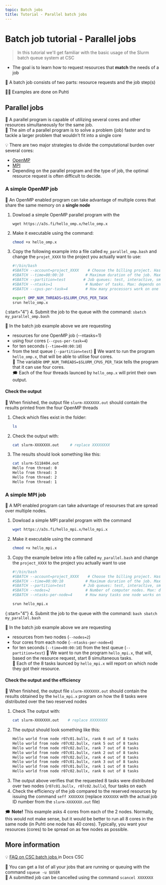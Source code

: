 ```yaml
---
topic: Batch jobs
title: Tutorial - Parallel batch jobs
---
```


# Batch job tutorial - Parallel jobs

> In this tutorial we'll get familiar with the basic usage of the Slurm batch queue system at CSC
- The goal is to learn how to request resources that **match** the needs of a job  

💬 A batch job consists of two parts: resource requests and the job step(s)

☝🏻 Examples are done on Puhti 

## Parallel jobs
💬 A parallel program is capable of utilizing several cores and other resources simultaneously for the same job.  
💬 The aim of a parallel program is to solve a problem (job) faster and to tackle a larger problem that wouldn't fit into a single core

💡 There are two major strategies to divide the computational burden over several cores:
- [OpenMP](https://e-learn.csc.fi/pluginfile.php/3007/mod_resource/content/1/09-OpenMP-intro.pdf) 
- [MPI](https://e-learn.csc.fi/pluginfile.php/2997/mod_resource/content/1/04-intro-to-mpi.pdf)
- Depending on the parallel program and the type of job, the optimal resource request is often difficult to decide.

### A simple OpenMP job
💬 An OpenMP enabled program can take advantage of multiple cores that share the same memory on a **single node** 

1. Dowload a simple OpenMP parallel program with the
    ```
    wget https://a3s.fi/hello_omp.x/hello_omp.x
    ```
2. Make it executable using the command:
    ```bash
    chmod +x hello_omp.x
    ``` 
3. Copy the following example into a file called `my_parallel_omp.bash` and change the `projet_XXXX` to the project you actually want to use:

    ```bash
    #!/bin/bash
    #SBATCH --account=project_XXXX    # Choose the billing project. Has to be defined!
    #SBATCH --time=00:00:10          # Maximum duration of the job. Max: depends of the partition. 
    #SBATCH --partition=test        # Job queues: test, interactive, small, large, longrun, hugemem, hugemem_longrun
    #SBATCH --ntasks=1               # Number of tasks. Max: depends on partition.
    #SBATCH --cpus-per-task=4        # How many processors work on one task. Max: Number of CPUs per node.

    export OMP_NUM_THREADS=$SLURM_CPUS_PER_TASK
    srun hello_omp.x
    ```

{:start="4"}
4. Submit the job to the queue with the command:
    ```
    sbatch my_parallel_omp.bash
    ```

💬 In the batch job example above we are requesting 
- resources for one OpenMP job (--ntasks=1)
- using four cores (`--cpus-per-task=4`)
- for ten seconds (`--time=00:00:10`)
- from the test queue (`--partition=test`)
💬 We want to run the program `hello_omp.x`, that will be able to utilise four cores.  
💭 The variable `OMP_NUM_THREADS=$SLURM_CPUS_PER_TASK` tells the program that it can use four cores.   
🗯 Each of the four threads launced by `hello_omp.x` will print their own output.

#### Check the output
💬 When finished, the output file `slurm-XXXXXXX.out` should contain the results printed from the four OpenMP threads 

1. Check which files exist in the folder:
    ```bash
    ls
    ```
2. Check the output with:
    ```bash
    cat slurm-XXXXXXX.out     # replace XXXXXXXX
    ``` 
3. The results should look something like this: 
    ```bash
    cat slurm-5118404.out
    Hello from thread: 0
    Hello from thread: 3
    Hello from thread: 2
    Hello from thread: 1
    ```

### A simple MPI job
💬 A MPI enabled program can take advantage of resourses that are spread over multiple nodes.

1. Dowload a simple MPI parallel program with the command 
    ```bash
    wget https://a3s.fi/hello_mpi.x/hello_mpi.x
    ```
2. Make it executable using the command 
    ```bash
    chmod +x hello_mpi.x
    ``` 
3. Copy the example below into a file called `my_parallel.bash` and change the `project_XXXX` to the project you actually want to use

    ```bash
    #!/bin/bash
    #SBATCH --account=project_XXXX    # Choose the billing project. Has to be defined!
    #SBATCH --time=00:00:10          # Maximum duration of the job. Max: depends of the partition. 
    #SBATCH --partition=test        # Job queues: test, interactive, small, large, longrun, hugemem, hugemem_longrun
    #SBATCH --nodes=2                # Number of computer nodes. Max: depends on partition.
    #SBATCH --ntasks-per-node=4      # How many tasks one node works on. Depends on max cores and memory of a node.

    srun hello_mpi.x
    ```

{:start="4"}
4. Submit the job to the queue with the command:
    ```bash
    sbatch my_parallel.bash
    ```

💬 In the batch job example above we are requesting 
- resources from two nodes (`--nodes=2`)
- four cores from each node (`--ntasks-per-node=4`)
- for ten seconds (`--time=00:00:10`) from the test queue (`--partition=test`)
💬 We want to run the program `hello_mpi.x`, that will, based on the resource request, start 8 simultaneous tasks.  
💬 Each of the 8 tasks launced by `hello_mpi.x` will report on which node they got their resource. 

#### Check the output and the efficiency
💬 When finished, the output file `slurm-XXXXXXX.out` should contain the results obtained by the `hello_mpi.x` program on how the 8 tasks were distributed over the two reserved nodes

1. Check The output with:
    ```bash
    cat slurm-XXXXXXX.out    # replace XXXXXXXX
    ```
2. The output should look something like this:
    ```bash
    Hello world from node r07c01.bullx, rank 0 out of 8 tasks
    Hello world from node r07c02.bullx, rank 5 out of 8 tasks
    Hello world from node r07c02.bullx, rank 7 out of 8 tasks
    Hello world from node r07c01.bullx, rank 2 out of 8 tasks
    Hello world from node r07c02.bullx, rank 4 out of 8 tasks
    Hello world from node r07c01.bullx, rank 3 out of 8 tasks
    Hello world from node r07c01.bullx, rank 1 out of 8 tasks
    Hello world from node r07c02.bullx, rank 6 out of 8 tasks
    ```
3. The output above verifies that the requested 8 tasks were distributed over two nodes (`r07c01.bullx, r07c02.bullx`), four tasks on each
4. Check the efficiency of the job compared to the reserved resources by issuing the command `seff XXXXXXX` (replace `XXXXXXX` with the actual job ID number from the `slurm-XXXXXXX.out` file)

🗯 **Note!** This example asks 4 cores from each of the 2 nodes. Normally, this would not make sense, but it would be better to run all 8 cores in the same node (in Puhti one node has 40 cores). Typically, you want your resources (cores) to be spread on as few nodes as possible.

## More information
💡 [FAQ on CSC batch jobs ](https://docs.csc.fi/support/faq/#batch-jobs) in Docs CSC

💭 You can get a list of all your jobs that are running or queuing with the command `squeue -u $USER`  
💭 A submitted job can be cancelled using the command `scancel XXXXXXX` 
